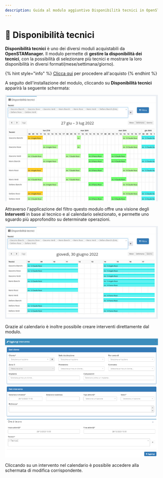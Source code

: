 ```yaml
---
description: Guida al modulo aggiuntivo Disponibilità tecnici in OpenSTAManager
---
```


# 📗 Disponibilità tecnici

**Disponibilità tecnici** è uno dei diversi moduli acquistabili da **OpenSTAManager.** Il modulo permette di **gestire la disponibilità dei tecnici**, con la possibilità di selezionare più tecnici e mostrare la loro disponibilità in diversi formati(mese/settimana/giorno).

{% hint style="info" %}
[Clicca qui](https://www.openstamanager.com/categoria-prodotto/moduli/) per procedere all'acquisto
{% endhint %}

A seguito dell'installazione del modulo, cliccando su **Disponibilità tecnici** apparirà la seguente schermata:

![](<../.gitbook/assets/1 (2).jpeg>)

Attraverso l'applicazione del filtro questo modulo offre una visione degli **Interventi** in base al tecnico e al calendario selezionato, e permette uno sguardo più approfondito su determinate operazioni.

![](../.gitbook/assets/3.jpeg)

Grazie al calendario è inoltre possibile creare interventi direttamente dal modulo.

![](../.gitbook/assets/disp3.PNG)

Cliccando su un intervento nel calendario è possibile accedere alla schermata di modifica corrispondente.
